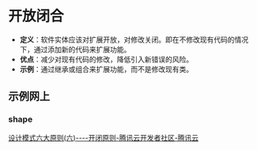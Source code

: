# 开放闭合

- **定义**：软件实体应该对扩展开放，对修改关闭。即在不修改现有代码的情况下，通过添加新的代码来扩展功能。
- **优点**：减少对现有代码的修改，降低引入新错误的风险。
- **示例**：通过继承或组合来扩展功能，而不是修改现有类。



## 示例网上

### shape

[设计模式六大原则(六)----开闭原则-腾讯云开发者社区-腾讯云](https://cloud.tencent.com/developer/article/1836753)